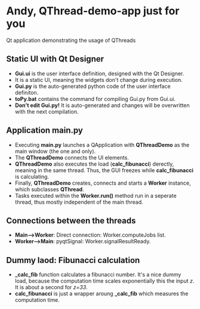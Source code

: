 # Andy, QThread-demo-app just for you
Qt application demonstrating the usage of QThreads

## Static UI with Qt Designer
- **Gui.ui** is the user interface definition, designed with the Qt Designer. 
- It is a static UI, meaning the widgets don't change during execution.
- **Gui.py** is the auto-generated python code of the user interface definiton.
- **toPy.bat** contains the command for compiling Gui.py from Gui.ui.
- **Don't edit Gui.py!** It is auto-generated and changes will be overwritten with the next compilation. 

## Application main.py
- Executing **main.py** launches a QApplication with **QThreadDemo** as the main window (the one and only).
- The **QThreadDemo** connects the UI elements.
- **QThreadDemo** also executes the load (**calc_fibunacci**) derectly, meaning in the same thread. Thus, the GUI freezes while **calc_fibunacci** is calculating.
- Finally, **QThreadDemo** creates, connects and starts a **Worker** instance, which subclasses **QThread**.
- Tasks executed within the **Worker.run()** method run in a seperate thread, thus mostly independent of the main thread.

## Connections between the threads
- **Main-->Worker**: Direct connection: Worker.computeJobs list.
- **Worker-->Main**: pyqtSignal: Worker.signalResultReady.

## Dummy laod: Fibunacci calculation
- **_calc_fib** function calculates a fibunacci number. It's a nice dummy load, because the computation time scales exponentially this the input *z*. It is about a second for *z=33*.
- **calc_fibunacci** is just a wrapper aroung **_calc_fib** which measures the computation time.


